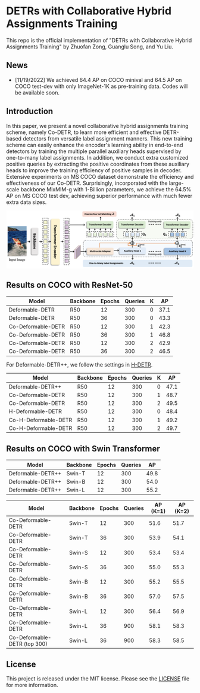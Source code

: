 # DETRs with Collaborative Hybrid Assignments Training

This repo is the official implementation of "DETRs with Collaborative Hybrid Assignments Training" by Zhuofan Zong, Guanglu Song, and Yu Liu.


## News

* [11/19/2022] We achieved 64.4 AP on COCO minival and 64.5 AP on COCO test-dev with only ImageNet-1K as pre-training data. Codes will be available soon.
   

## Introduction

In this paper,
we present a novel collaborative hybrid assignments training scheme, namely Co-DETR, to learn more efficient and effective DETR-based detectors from versatile label assignment manners. This new training scheme can easily enhance the encoder's learning ability in end-to-end detectors by training the multiple parallel auxiliary heads supervised by one-to-many label assignments. In addition, we conduct extra customized positive queries by extracting the positive coordinates from these auxiliary heads to improve the training efficiency of positive samples in decoder. Extensive experiments on MS COCO dataset demonstrate the efficiency and effectiveness of our Co-DETR. Surprisingly, incorporated with the large-scale backbone MixMIM-g with 1-Billion parameters, we achieve the 64.5\% AP on MS COCO test dev, achieving superior performance with much fewer extra data sizes.

![teaser](figures/framework.png)

## Results on COCO with ResNet-50

| Model  | Backbone | Epochs | Queries | K | AP |
| ------ | -------- | ------ | ------- | - | -- |
| Deformable-DETR | R50 | 12 | 300 | 0 | 37.1 |
| Deformable-DETR | R50 | 36 | 300 | 0 | 43.3 |
| Co-Deformable-DETR | R50 | 12 | 300 | 1 | 42.3 |
| Co-Deformable-DETR | R50 | 36 | 300 | 1 | 46.8 |
| Co-Deformable-DETR | R50 | 12 | 300 | 2 | 42.9 |
| Co-Deformable-DETR | R50 | 36 | 300 | 2 | 46.5 |


For Deformable-DETR++, we follow the settings in [H-DETR](https://github.com/HDETR/H-Deformable-DETR).

| Model  | Backbone | Epochs | Queries | K | AP |
| ------ | -------- | ------ | ------- | - | -- |
| Deformable-DETR++ | R50 | 12 | 300 | 0 | 47.1 |
| Co-Deformable-DETR | R50 | 12 | 300 | 1 | 48.7 |
| Co-Deformable-DETR | R50 | 12 | 300 | 2 | 49.5 |
| H-Deformable-DETR | R50 | 12 | 300 | 0 | 48.4 |
| Co-H-Deformable-DETR | R50 | 12 | 300 | 1 | 49.2 |
| Co-H-Deformable-DETR | R50 | 12 | 300 | 2 | 49.7 |

## Results on COCO with Swin Transformer

| Model  | Backbone | Epochs | Queries | AP |
| ------ | -------- | ------ | ------- | -- |
| Deformable-DETR++ | Swin-T | 12 | 300 | 49.8 |
| Deformable-DETR++ | Swin-B | 12 | 300 | 54.0 |
| Deformable-DETR++ | Swin-L | 12 | 300 | 55.2 |

| Model  | Backbone | Epochs | Queries | AP (K=1) | AP (K=2) |
| ------ | -------- | ------ | ------- | -------- | -------- |
| Co-Deformable-DETR | Swin-T | 12 | 300 | 51.6 | 51.7 |
| Co-Deformable-DETR | Swin-T | 36 | 300 | 53.9 | 54.1 |
| Co-Deformable-DETR | Swin-S | 12 | 300 | 53.4 | 53.4 |
| Co-Deformable-DETR | Swin-S | 36 | 300 | 55.0 | 55.3 |
| Co-Deformable-DETR | Swin-B | 12 | 300 | 55.2 | 55.5 |
| Co-Deformable-DETR | Swin-B | 36 | 300 | 57.0 | 57.5 |
| Co-Deformable-DETR | Swin-L | 12 | 300 | 56.4 | 56.9 |
| Co-Deformable-DETR | Swin-L | 36 | 900 | 58.1 | 58.3 |
| Co-Deformable-DETR (top 300) | Swin-L | 36 | 900 | 58.3 | 58.5 |



## License

This project is released under the MIT license. Please see the [LICENSE](LICENSE) file for more information.
